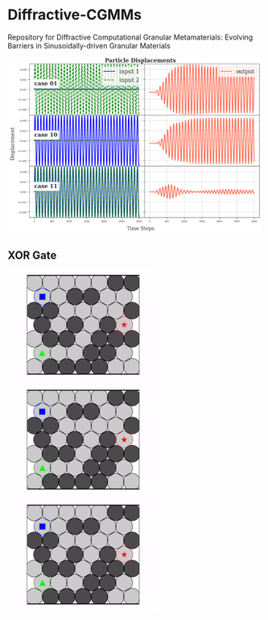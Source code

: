 # Diffractive-CGMMs
Repository for Diffractive Computational Granular Metamaterials: Evolving Barriers in Sinusoidally-driven Granular Materials

<p align="center">
  <img src="https://github.com/AtoosaParsa/Diffractive-CGMMs/blob/main/xor.png"  width="700">
</p>

## XOR Gate
</p>
<img src="https://github.com/AtoosaParsa/Diffractive-CGMMs/blob/main/config_xor_01.gif" width="300"/>
<img src="https://github.com/AtoosaParsa/Diffractive-CGMMs/blob/main/config_xor_10.gif" width="300"/>
<img src="https://github.com/AtoosaParsa/Diffractive-CGMMs/blob/main/config_xor_11.gif" width="300"/>
</p>
